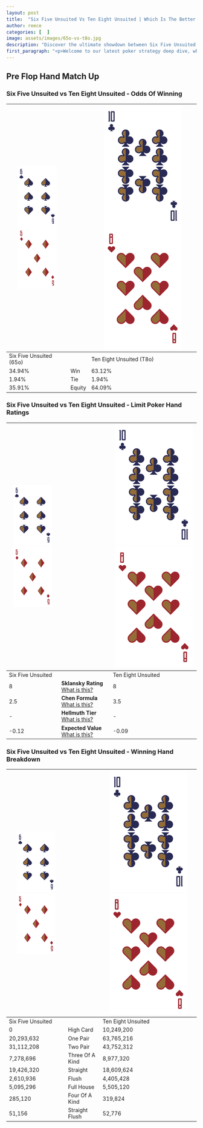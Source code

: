 ```yaml
---
layout: post
title:  "Six Five Unsuited Vs Ten Eight Unsuited | Which Is The Better Hand In Poker? A Complete Guide"
author: reece
categories: [  ]
image: assets/images/65o-vs-t8o.jpg
description: "Discover the ultimate showdown between Six Five Unsuited and Ten Eight Unsuited in poker! Uncover the odds, strategies, and scenarios where one hand triumphs over the other. Get ready to up your poker game with this thrilling analysis."
first_paragraph: "<p>Welcome to our latest poker strategy deep dive, where we're pitting two distinct hands against each other in a high-stakes showdown: Six Five Unsuited vs Ten Eight Unsuited.</p><p>In the dynamic world of poker, every decision counts, and knowing which hand holds the upper hand is key to your success at the table.</p><p>In this article, we'll dissect these two hands, explore the scenarios where one dominates the other, and equip you with the knowledge to make strategic choices that can tip the odds in your favor.</p><p>Get ready to unravel the intriguing dynamics of these poker hands and elevate your game to new heights.</p>"
---
```




[comment]: # (sp0)

## Pre Flop Hand Match Up

<div class="table hand-ratings" markdown="1"> 



### Six Five Unsuited vs Ten Eight Unsuited - Odds Of Winning


    
| ![image info](assets/images/hand1/6.png) ![image info](assets/images/hand1/5o.png) |  | ![image info](assets/images/hand2/T.png) ![image info](assets/images/hand2/8o.png) |
| -------- | -------- | -------- |
| Six Five Unsuited (65o) |  | Ten Eight Unsuited (T8o) |
| 34.94% | Win | 63.12% |
| 1.94% | Tie | 1.94% |
| 35.91% | Equity | 64.09% |




[comment]: # (sp1)



### Six Five Unsuited vs Ten Eight Unsuited - Limit Poker Hand Ratings


    
| ![image info](assets/images/hand1/6.png) ![image info](assets/images/hand1/5o.png) |  | ![image info](assets/images/hand2/T.png) ![image info](assets/images/hand2/8o.png) |
| -------- | -------- | -------- |
| Six Five Unsuited |  | Ten Eight Unsuited |
| 8 | **Sklansky Rating** [What is this?](/sklansky-rating-explained) | 8 |
| 2.5 | **Chen Formula** [What is this?](/chen-formula-explained) | 3.5 |
| - | **Hellmuth Tier** [What is this?](/Hellmuth-tier-explained) | - |
| -0.12 | **Expected Value** [What is this?](/expected-value-explained) | -0.09 |




[comment]: # (sp2)



### Six Five Unsuited vs Ten Eight Unsuited - Winning Hand Breakdown


    
| ![image info](assets/images/hand1/6.png) ![image info](assets/images/hand1/5o.png) |  | ![image info](assets/images/hand2/T.png) ![image info](assets/images/hand2/8o.png) |
| -------- | -------- | -------- |
| Six Five Unsuited |  | Ten Eight Unsuited |
| 0 | High Card | 10,249,200 |
| 20,293,632 | One Pair | 63,765,216 |
| 31,112,208 | Two Pair | 43,752,312 |
| 7,278,696 | Three Of A Kind | 8,977,320 |
| 19,426,320 | Straight | 18,609,624 |
| 2,610,936 | Flush | 4,405,428 |
| 5,095,296 | Full House | 5,505,120 |
| 285,120 | Four Of A Kind | 319,824 |
| 51,156 | Straight Flush | 52,776 |




[comment]: # (sp3)



</div>

[comment]: # (sp4)



[comment]: # (sp5)

